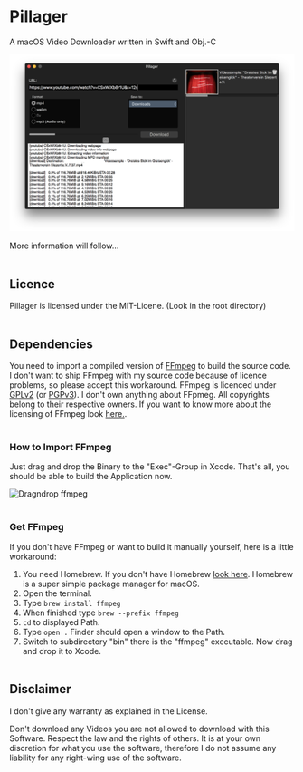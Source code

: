 # Pillager
A macOS Video Downloader written in Swift and Obj.-C

![Preview Image of Pillager](/docu/pillagerpreview.png)

More information will follow...
</br></br>


## Licence
Pillager is licensed under the MIT-Licene. (Look in the root directory)
</br></br>

## Dependencies
You need to import a compiled version of [FFmpeg](https://ffmpeg.org/) to build the source code. I don't want to ship FFmpeg with my source code because of licence problems, so please accept this workaround. FFmpeg is licenced under [GPLv2](http://www.gnu.de/documents/gpl-2.0.de.html) (or [PGPv3](http://www.gnu.de/documents/gpl.de.html)). I don't own anything about FFpmeg. All copyrights belong to their respective owners. If you want to know more about the licensing of FFmpeg look [here.](https://ffmpeg.org/legal.html).
</br></br>

### How to Import FFmpeg
Just drag and drop the Binary to the "Exec"-Group in Xcode. That's all, you should be able to build the Application now.

![Dragndrop ffmpeg](/docu/useffmpeg.gif)
</br></br>

### Get FFmpeg
If you don't have FFmpeg or want to build it manually yourself, here is a little workaround:

1. You need Homebrew. If you don't have Homebrew [look here](https://brew.sh/). Homebrew is a super simple package manager for macOS.
2. Open the terminal.
3. Type `brew install ffmpeg`
4. When finished type `brew --prefix ffmpeg`  
5. `cd` to displayed Path.  
6. Type `open .` Finder should open a window to the Path.  
7. Switch to subdirectory "bin" there is the "ffmpeg" executable. Now drag and drop it to Xcode.  
</br></br>

## Disclaimer
I don't give any warranty as explained in the License.

Don't download any Videos you are not allowed to download with this Software. Respect the law and the rights of others. It is at your own discretion for what you use the software, therefore I do not assume any liability for any right-wing use of the software.
